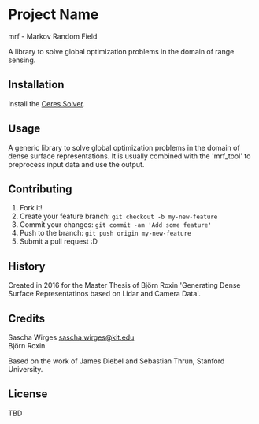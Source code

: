 # Project Name

mrf - Markov Random Field

A library to solve global optimization problems in the domain of range sensing.

## Installation

Install the [Ceres Solver](http://ceres-solver.org/).

## Usage

A generic library to solve global optimization problems in the domain of dense surface representations.
It is usually combined with the 'mrf_tool' to preprocess input data and use the output.

## Contributing

1. Fork it!
2. Create your feature branch: `git checkout -b my-new-feature`
3. Commit your changes: `git commit -am 'Add some feature'`
4. Push to the branch: `git push origin my-new-feature`
5. Submit a pull request :D

## History

Created in 2016 for the Master Thesis of Björn Roxin 'Generating Dense Surface Representatinos based on Lidar and Camera Data'.

## Credits

Sascha Wirges <sascha.wirges@kit.edu>  
Björn Roxin

Based on the work of James Diebel and Sebastian Thrun, Stanford University.

## License

TBD
